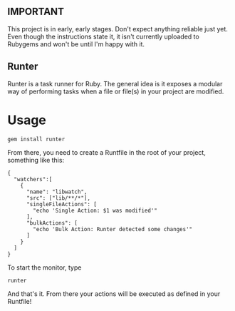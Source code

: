 ## IMPORTANT
This project is in early, early stages.
Don't expect anything reliable just yet.
Even though the instructions state it, it isn't currently uploaded to Rubygems and won't be until I'm happy with it.

## Runter
Runter is a task runner for Ruby.
The general idea is it exposes a modular way of performing tasks when a file or file(s) in your project are modified.

# Usage
```
gem install runter
```

From there, you need to create a Runtfile in the root of your project, something like this:
```
{
  "watchers":[
    {
      "name": "libwatch",
      "src": ["lib/**/*"],
      "singleFileActions": [
        "echo 'Single Action: $1 was modified'"
      ],
      "bulkActions": [
        "echo 'Bulk Action: Runter detected some changes'"
      ]
    }
  ]
}
```

To start the monitor, type
```
runter
```

And that's it.  From there your actions will be executed as defined in your Runtfile!
